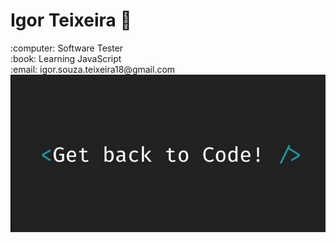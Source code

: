 <h1> Igor Teixeira 👋 </h1>
:computer: Software Tester</li><br/>
:book: Learning JavaScript</li><br/>
:email: igor.souza.teixeira18@gmail.com</li><br/>
<img width="auto" src="https://github.com/IgorShimun/IgorShimun/blob/master/banner_developer-%20.jpg">
